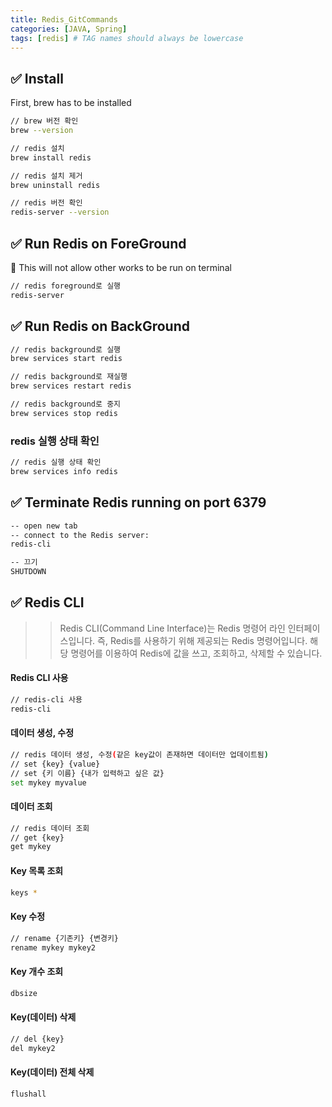 ```yaml
---
title: Redis_GitCommands
categories: [JAVA, Spring]
tags: [redis] # TAG names should always be lowercase
---
```


## ✅ Install

First, brew has to be installed

```bash
// brew 버전 확인
brew --version
```

```bash
// redis 설치
brew install redis

// redis 설치 제거
brew uninstall redis

// redis 버전 확인
redis-server --version
```

## ✅ Run Redis on ForeGround

🔴 This will not allow other works to be run on terminal

```bash
// redis foreground로 실행
redis-server
```

## ✅ Run Redis on BackGround

```bash
// redis background로 실행
brew services start redis

// redis background로 재실행
brew services restart redis

// redis background로 중지
brew services stop redis
```

### redis 실행 상태 확인

```bash
// redis 실행 상태 확인
brew services info redis
```

## ✅ Terminate Redis running on port 6379

```bash
-- open new tab
-- connect to the Redis server:
redis-cli

-- 끄기
SHUTDOWN
```

## ✅ Redis CLI

> > Redis CLI(Command Line Interface)는 Redis 명령어 라인 인터페이스입니다.
> > 즉, Redis를 사용하기 위해 제공되는 Redis 명령어입니다.
> > 해당 명령어를 이용하여 Redis에 값을 쓰고, 조회하고, 삭제할 수 있습니다.

#### Redis CLI 사용

```bash
// redis-cli 사용
redis-cli
```

#### 데이터 생성, 수정

```bash
// redis 데이터 생성, 수정(같은 key값이 존재하면 데이터만 업데이트됨)
// set {key} {value}
// set {키 이름} {내가 입력하고 싶은 값}
set mykey myvalue
```

#### 데이터 조회

```bash
// redis 데이터 조회
// get {key}
get mykey
```

#### Key 목록 조회

```bash
keys *
```

#### Key 수정

```bash
// rename {기존키} {변경키}
rename mykey mykey2
```

#### Key 개수 조회

```bash
dbsize
```

#### Key(데이터) 삭제

```bash
// del {key}
del mykey2
```

#### Key(데이터) 전체 삭제

```bash
flushall
```
